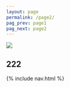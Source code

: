 ```yaml
---
layout: page
permalink: /page2/
pag_prev: page1
pag_next: page2
---
```


<img src="{{ site.baseurl }}/img/page2.jpg"/>

## 222

{% include nav.html %}
